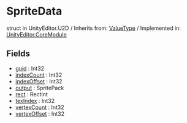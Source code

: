 # SpriteData
struct in UnityEditor.U2D
 / Inherits from: <a href="https://docs.unity3d.com/6000.0/Documentation/ScriptReference/ValueType.html">ValueType</a> / Implemented in: <a href="https://docs.unity3d.com/6000.0/Documentation/ScriptReference/UnityEditor.CoreModule.html">UnityEditor.CoreModule</a>
## Fields
- <a href="https://docs.unity3d.com/6000.0/Documentation/ScriptReference/SpriteData-guid.html">guid</a> : Int32
- <a href="https://docs.unity3d.com/6000.0/Documentation/ScriptReference/SpriteData-indexCount.html">indexCount</a> : Int32
- <a href="https://docs.unity3d.com/6000.0/Documentation/ScriptReference/SpriteData-indexOffset.html">indexOffset</a> : Int32
- <a href="https://docs.unity3d.com/6000.0/Documentation/ScriptReference/SpriteData-output.html">output</a> : SpritePack
- <a href="https://docs.unity3d.com/6000.0/Documentation/ScriptReference/SpriteData-rect.html">rect</a> : RectInt
- <a href="https://docs.unity3d.com/6000.0/Documentation/ScriptReference/SpriteData-texIndex.html">texIndex</a> : Int32
- <a href="https://docs.unity3d.com/6000.0/Documentation/ScriptReference/SpriteData-vertexCount.html">vertexCount</a> : Int32
- <a href="https://docs.unity3d.com/6000.0/Documentation/ScriptReference/SpriteData-vertexOffset.html">vertexOffset</a> : Int32
